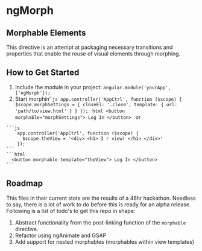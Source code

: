 # ngMorph #
 
## Morphable Elements ##
This directive is an attempt at packaging necessary transitions and properties that enable the reuse of visual elements through morphing.


## How to Get Started ##

  1. Include the module in your project: 
    ```
        angular.module('yourApp', ['ngMorph']);
    ```
  2. Start morphin'
    ```js
        app.controller('AppCtrl', function ($scope) {
          $scope.morphSettings = {
            closeEl: '.close',
            template: {
              url: 'path/to/view.html'
            }
          }
        });
    ```
    ```html
      <button morphable="morphSettings"> Log In </button>
    ```
       or

    ```js
        app.controller('AppCtrl', function ($scope) {
          $scope.theView = '<div> <h1> I r view! </h1> </div>'
        });
    ```
    ```html
      <button morphable template="theView"> Log In </button>
    ```

## Roadmap ##

This files in their current state are the results of a 48hr hackathon. Needless to say, there is a lot of work to do before this is ready for an alpha release. Following is a list of todo's to get this repo in shape:

  1. Abstract functionality from the post-linking function of the `morphable` directive.
  2. Refactor using ngAnimate and GSAP
  3. Add support for nested morphables (morphables within view templates)
